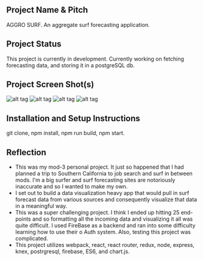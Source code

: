 ## Project Name & Pitch
AGGRO SURF. An aggregate surf forecasting application.

## Project Status
This project is currently in development.
Currently working on fetching forecasting data, and storing it in a postgreSQL db.

## Project Screen Shot(s)   
![alt tag](http://g.recordit.co/v1YAsqJ9K8.gif)
![alt tag](http://g.recordit.co/rlDIS0wn7B.gif)
![alt tag](http://g.recordit.co/7aZ7rBBNb9.gif)
![alt tag](http://g.recordit.co/77pBW6VO5R.gif)


## Installation and Setup Instructions

git clone, npm install, npm run build, npm start.

## Reflection
 
  - This was my mod-3 personal project. It just so happened that I had planned a trip to Southern California to job search and surf in between mods. I'm a big surfer and surf forecasting sites are notoriously inaccurate and so I wanted to make my own.
  - I set out to build a data visualization heavy app that would pull in surf forecast data from various sources and consequently visualize that data in a meaningful way.
  - This was a super challenging project. I think I ended up hitting 25 end-points and so formatting all the incoming data and visualizing it all was quite difficult. I used FireBase as a backend and ran into some difficulty learning how to use their o Auth system. Also, testing this project was complicated.
  - This project utilizes webpack, react, react router, redux, node, express, knex, postrgresql, firebase, ES6, and chart.js.
